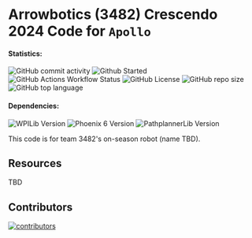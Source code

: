 # Arrowbotics (3482) Crescendo 2024 Code for `Apollo`

#### Statistics:

![GitHub commit activity](https://img.shields.io/github/commit-activity/t/team-3482/Reefscape2025?style=flat-square)
![Github Started](https://img.shields.io/github/created-at/team-3482/Reefscape2025?style=flat-square&label=started)
![GitHub Actions Workflow Status](https://img.shields.io/github/actions/workflow/status/team-3482/Reefscape2025/gradle.yml?style=flat-square)
![GitHub License](https://img.shields.io/github/license/team-3482/Reefscape2025?style=flat-square)
![GitHub repo size](https://img.shields.io/github/repo-size/team-3482/Reefscape2025?style=flat-square)
![GitHub top language](https://img.shields.io/github/languages/top/team-3482/Reefscape2025?style=flat-square)

#### Dependencies:

![WPILib Version](https://img.shields.io/badge/dynamic/json?url=https%3A%2F%2Fraw.githubusercontent.com%2Fteam-3482%2FReefscape2025%2Fmain%2F.wpilib%2Fwpilib_preferences.json&query=%24.projectYear&style=flat-square&label=WPILib&color=%23AC2B37)
![Phoenix 6 Version](https://img.shields.io/badge/dynamic/json?url=https%3A%2F%2Fraw.githubusercontent.com%2Fteam-3482%2FReefscape2025%2Fmain%2Fvendordeps%2FPhoenix6-frc2025-latest.json&query=%24.version&style=flat-square&label=Phoenix%206&color=%2396C93D)
![PathplannerLib Version](https://img.shields.io/badge/dynamic/json?url=https%3A%2F%2Fraw.githubusercontent.com%2Fteam-3482%2FReefscape2025%2Fmain%2Fvendordeps%2FPathplannerLib.json&query=%24.version&style=flat-square&label=PathplannerLib&color=%233A51BB)

This code is for team 3482's on-season robot (name TBD).

## Resources

TBD

## Contributors

<a href="https://github.com/team-3482/Reefscape2025/graphs/contributors">
  <img src="https://contrib.rocks/image?repo=team-3482/Reefscape2025" alt="contributors"/>
</a>
